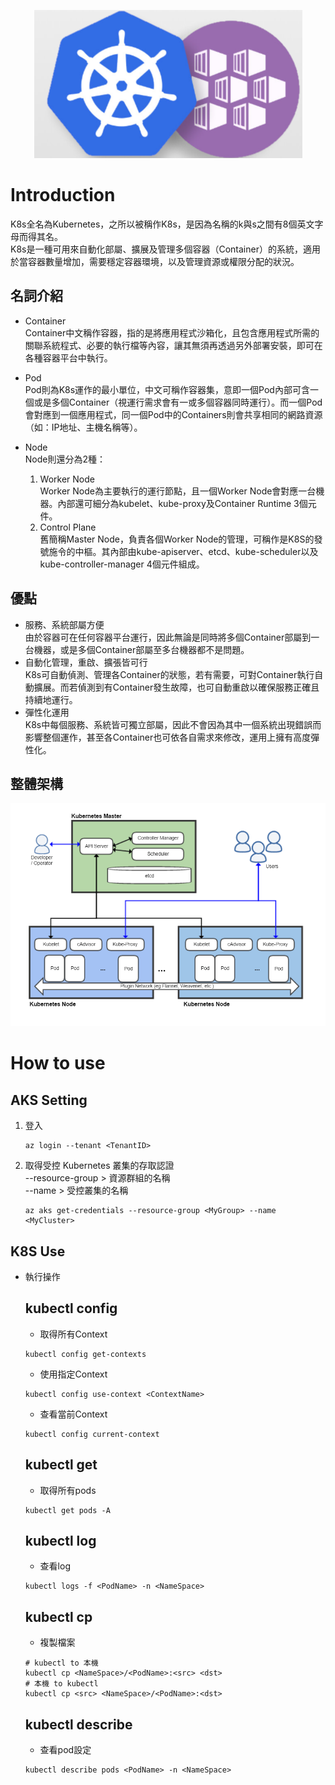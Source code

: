 <p align="center">
    <img src="img/logo.png">
</p>

# Introduction
K8s全名為Kubernetes，之所以被稱作K8s，是因為名稱的k與s之間有8個英文字母而得其名。  
K8s是一種可用來自動化部屬、擴展及管理多個容器（Container）的系統，適用於當容器數量增加，需要穩定容器環境，以及管理資源或權限分配的狀況。

## 名詞介紹
- Container  
Container中文稱作容器，指的是將應用程式沙箱化，且包含應用程式所需的關聯系統程式、必要的執行檔等內容，讓其無須再透過另外部署安裝，即可在各種容器平台中執行。

- Pod  
Pod則為K8s運作的最小單位，中文可稱作容器集，意即一個Pod內部可含一個或是多個Container（視運行需求會有一或多個容器同時運行）。而一個Pod會對應到一個應用程式，同一個Pod中的Containers則會共享相同的網路資源（如：IP地址、主機名稱等）。

- Node  
Node則還分為2種：
    1. Worker Node  
    Worker Node為主要執行的運行節點，且一個Worker Node會對應一台機器。內部還可細分為kubelet、kube-proxy及Container Runtime 3個元件。
    2. Control Plane  
    舊簡稱Master Node，負責各個Worker Node的管理，可稱作是K8S的發號施令的中樞。其內部由kube-apiserver、etcd、kube-scheduler以及kube-controller-manager 4個元件組成。

## 優點
- 服務、系統部屬方便  
由於容器可在任何容器平台運行，因此無論是同時將多個Container部屬到一台機器，或是多個Container部屬至多台機器都不是問題。
- 自動化管理，重啟、擴張皆可行  
K8s可自動偵測、管理各Container的狀態，若有需要，可對Container執行自動擴展。而若偵測到有Container發生故障，也可自動重啟以確保服務正確且持續地運行。
- 彈性化運用  
K8s中每個服務、系統皆可獨立部屬，因此不會因為其中一個系統出現錯誤而影響整個運作，甚至各Container也可依各自需求來修改，運用上擁有高度彈性化。

## 整體架構
<img src="img/infra.png">

# How to use
## AKS Setting
1. 登入  
    ```
    az login --tenant <TenantID>
    ```
2. 取得受控 Kubernetes 叢集的存取認證  
    --resource-group > 資源群組的名稱  
    --name > 受控叢集的名稱
    ```
    az aks get-credentials --resource-group <MyGroup> --name <MyCluster>
    ```
## K8S Use
- 執行操作  
    ## kubectl config  
    - 取得所有Context
    ```
    kubectl config get-contexts
    ```
    - 使用指定Context
    ```
    kubectl config use-context <ContextName>
    ```
    - 查看當前Context
    ```
    kubectl config current-context
    ```
    ## kubectl get
    - 取得所有pods
    ```
    kubectl get pods -A
    ```
    ## kubectl log
    - 查看log
    ```
    kubectl logs -f <PodName> -n <NameSpace>
    ```
    ## kubectl cp
    - 複製檔案
    ```
    # kubectl to 本機
    kubectl cp <NameSpace>/<PodName>:<src> <dst>
    # 本機 to kubectl
    kubectl cp <src> <NameSpace>/<PodName>:<dst>
    ```
    ## kubectl describe
    - 查看pod設定
    ```
    kubectl describe pods <PodName> -n <NameSpace>
    ```

